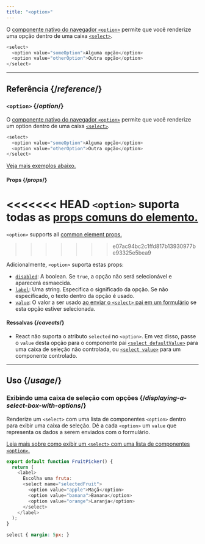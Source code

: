 ```yaml
---
title: "<option>"
---
```


<Intro>

O [componente nativo do navegador `<option>`](https://developer.mozilla.org/en-US/docs/Web/HTML/Element/option) permite que você renderize uma opção dentro de uma caixa [`<select>`](/reference/react-dom/components/select).

```js
<select>
  <option value="someOption">Alguma opção</option>
  <option value="otherOption">Outra opção</option>
</select>
```

</Intro>

<InlineToc />

---

## Referência {/*reference*/}

### `<option>` {/*option*/}

O [componente nativo do navegador `<option>`](https://developer.mozilla.org/en-US/docs/Web/HTML/Element/option) permite que você renderize um option dentro de uma caixa [`<select>`](/reference/react-dom/components/select).

```js
<select>
  <option value="someOption">Alguma opção</option>
  <option value="otherOption">Outra opção</option>
</select>
```

[Veja mais exemplos abaixo.](#usage)

#### Props {/*props*/}

<<<<<<< HEAD
`<option>` suporta todas as [props comuns do elemento.](/reference/react-dom/components/common#props)
=======
`<option>` supports all [common element props.](/reference/react-dom/components/common#common-props)
>>>>>>> e07ac94bc2c1ffd817b13930977be93325e5bea9

Adicionalmente, `<option>` suporta estas props:

* [`disabled`](https://developer.mozilla.org/en-US/docs/Web/HTML/Element/option#disabled): A boolean. Se `true`, a opção não será selecionável e aparecerá esmaecida.
* [`label`](https://developer.mozilla.org/en-US/docs/Web/HTML/Element/option#label): Uma string. Especifica o significado da opção. Se não especificado, o texto dentro da opção é usado.
* [`value`](https://developer.mozilla.org/en-US/docs/Web/HTML/Element/option#value): O valor a ser usado [ao enviar o `<select>` pai em um formulário](/reference/react-dom/components/select#reading-the-select-box-value-when-submitting-a-form) se esta opção estiver selecionada.

#### Ressalvas {/*caveats*/}

* React não suporta o atributo `selected` no `<option>`. Em vez disso, passe o `value` desta opção para o componente pai [`<select defaultValue>`](/reference/react-dom/components/select#providing-an-initially-selected-option) para uma caixa de seleção não controlada, ou [`<select value>`](/reference/react-dom/components/select#controlling-a-select-box-with-a-state-variable) para um componente controlado.

---

## Uso {/*usage*/}

### Exibindo uma caixa de seleção com opções {/*displaying-a-select-box-with-options*/}

Renderize um `<select>` com uma lista de componentes `<option>` dentro para exibir uma caixa de seleção. Dê a cada `<option>` um `value` que representa os dados a serem enviados com o formulário.

[Leia mais sobre como exibir um `<select>` com uma lista de componentes `<option>`.](/reference/react-dom/components/select)

<Sandpack>

```js
export default function FruitPicker() {
  return (
    <label>
      Escolha uma fruta:
      <select name="selectedFruit">
        <option value="apple">Maçã</option>
        <option value="banana">Banana</option>
        <option value="orange">Laranja</option>
      </select>
    </label>
  );
}
```

```css
select { margin: 5px; }
```

</Sandpack>